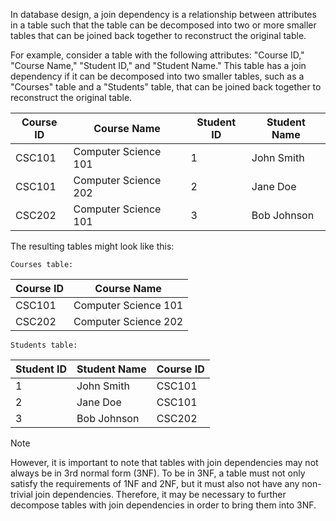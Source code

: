 In database design, a join dependency is a relationship between attributes in a table such that the table can be decomposed into two or more smaller tables that can be joined back together to reconstruct the original table.

For example, consider a table with the following attributes: "Course ID," "Course Name," "Student ID," and "Student Name." This table has a join dependency if it can be decomposed into two smaller tables, such as a "Courses" table and a "Students" table, that can be joined back together to reconstruct the original table. 

| Course ID | Course Name          | Student ID | Student Name | 
|-----------|----------------------|------------|--------------|
| CSC101    | Computer Science 101 | 1          | John Smith   |
| CSC101    | Computer Science 202 | 2          | Jane Doe     |
| CSC202    | Computer Science 101 | 3          | Bob Johnson  |

The resulting tables might look like this:

	Courses table:

| Course ID | Course Name          |
|-----------|----------------------|
| CSC101    | Computer Science 101 |
| CSC202    | Computer Science 202 |

	Students table:

| Student ID | Student Name | Course ID |
|------------|--------------|-----------|
| 1          | John Smith   | CSC101    |
| 2          | Jane Doe     | CSC101    |
| 3          | Bob Johnson  | CSC202    |

>[!NOTE]
>However, it is important to note that tables with join dependencies may not always be in 3rd normal form (3NF). To be in 3NF, a table must not only satisfy the requirements of 1NF and 2NF, but it must also not have any non-trivial join dependencies. Therefore, it may be necessary to further decompose tables with join dependencies in order to bring them into 3NF.
